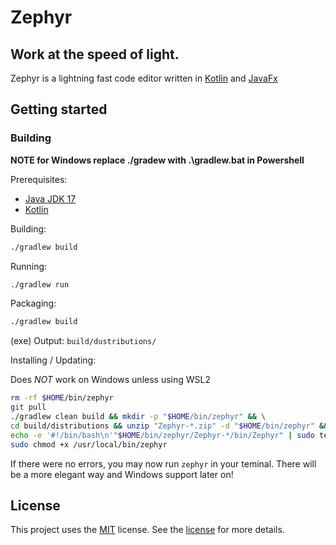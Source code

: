 # Zephyr
## Work at the speed of light.

Zephyr is a lightning fast code editor written in
[Kotlin](https://kotlinlang.org) and [JavaFx](https://openjfx.io)


## Getting started
### Building
**NOTE for Windows replace ./gradew with .\gradlew.bat in Powershell**

Prerequisites:
- [Java JDK 17](https://adoptium.net/temurin/releases/?version=17)
- [Kotlin](https://kotlinlang.org/docs/getting-started.html#install-kotlin)

Building:
```bash
./gradlew build
```

Running:
```bash
./gradlew run
```

Packaging:
```bash
./gradlew build
```
(exe) Output: `build/dustributions/`

Installing / Updating:

Does *NOT* work on Windows unless using WSL2
```bash
rm -rf $HOME/bin/zephyr
git pull
./gradlew clean build && mkdir -p "$HOME/bin/zephyr" && \
cd build/distributions && unzip "Zephyr-*.zip" -d "$HOME/bin/zephyr" && \
echo -e '#!/bin/bash\n'"$HOME/bin/zephyr/Zephyr-*/bin/Zephyr" | sudo tee /usr/local/bin/zephyr > /dev/null && \
sudo chmod +x /usr/local/bin/zephyr
```
If there were no errors, you may now run `zephyr` in your teminal.
There will be a more elegant way and Windows support later on!

## License
This project uses the
[MIT](https://en.wikipedia.org/wiki/MIT_License)
license. See the [license](LICENSE.md) for more details.